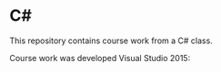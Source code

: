 # C#
This repository contains course work from a C# class.

Course work was developed Visual Studio 2015:


